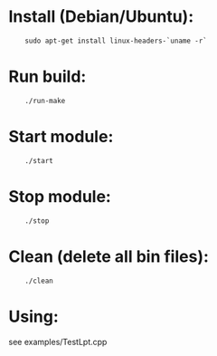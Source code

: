 # Install (Debian/Ubuntu):
		sudo apt-get install linux-headers-`uname -r`

# Run build:
		./run-make

# Start module:
		./start

# Stop module:
		./stop

# Clean (delete all bin files):
		./clean

# Using:
see examples/TestLpt.cpp
